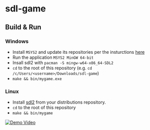 # sdl-game

## Build & Run

### Windows

- Install `MSYS2` and update its repositories per the insturctions [here](https://www.msys2.org/)
- Run the application `MSYS2 MinGW 64-bit`
- Insall sdl2 with `pacman -S mingw-w64-x86_64-SDL2`
- `cd` to the root of this repository (e.g. `cd /c/Users/<username>/Downloads/sdl-game`)
- `make && bin/mygame.exe`

### Linux

- Install [sdl2](https://www.libsdl.org/index.php) from your distributions repository.
- `cd` to the root of this repository
- `make && bin/mygame`


[![Demo Video](https://i.imgur.com/jR69fTk.png)](https://streamable.com/66bor "Demo Video")



